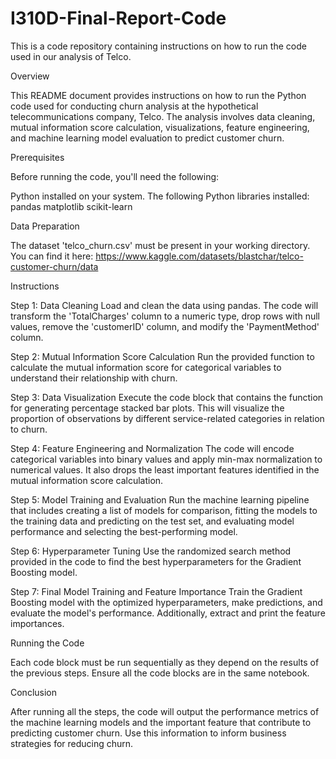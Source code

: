 # I310D-Final-Report-Code
This is a code repository containing instructions on how to run the code used in our analysis of Telco.

Overview

This README document provides instructions on how to run the Python code used for conducting churn analysis at the hypothetical telecommunications company, Telco. The analysis involves data cleaning, mutual information score calculation, visualizations, feature engineering, and machine learning model evaluation to predict customer churn.

Prerequisites

Before running the code, you'll need the following:

Python installed on your system.
The following Python libraries installed:
pandas
matplotlib
scikit-learn

Data Preparation

The dataset 'telco_churn.csv' must be present in your working directory.
You can find it here: https://www.kaggle.com/datasets/blastchar/telco-customer-churn/data 

Instructions

Step 1: Data Cleaning
Load and clean the data using pandas. The code will transform the 'TotalCharges' column to a numeric type, drop rows with null values, remove the 'customerID' column, and modify the 'PaymentMethod' column.

Step 2: Mutual Information Score Calculation
Run the provided function to calculate the mutual information score for categorical variables to understand their relationship with churn.

Step 3: Data Visualization
Execute the code block that contains the function for generating percentage stacked bar plots. This will visualize the proportion of observations by different service-related categories in relation to churn.

Step 4: Feature Engineering and Normalization
The code will encode categorical variables into binary values and apply min-max normalization to numerical values. It also drops the least important features identified in the mutual information score calculation.

Step 5: Model Training and Evaluation
Run the machine learning pipeline that includes creating a list of models for comparison, fitting the models to the training data and predicting on the test set, and evaluating model performance and selecting the best-performing model.

Step 6: Hyperparameter Tuning
Use the randomized search method provided in the code to find the best hyperparameters for the Gradient Boosting model.

Step 7: Final Model Training and Feature Importance
Train the Gradient Boosting model with the optimized hyperparameters, make predictions, and evaluate the model's performance. Additionally, extract and print the feature importances.

Running the Code

Each code block must be run sequentially as they depend on the results of the previous steps.
Ensure all the code blocks are in the same notebook.

Conclusion

After running all the steps, the code will output the performance metrics of the machine learning models and the important feature that contribute to predicting customer churn. Use this information to inform business strategies for reducing churn.
